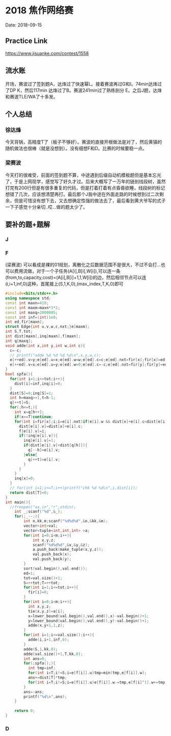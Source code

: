 # 2018 焦作网络赛
Date: 2018-09-15

## Practice Link
https://www.jisuanke.com/contest/1558

## 流水账
开场，赛波过了签到题A，达烽过了快速幂L。接着赛波再过G和I。74min达烽过了DP K，然后117min 达烽过了B。赛波241min过了熟练剖分 E。之后J题，达烽和赛波TLE/WA了十多发。

## 个人总结
### 徐达烽
今天背锅，高精度T了（板子不够好）。赛波的直接开根做法是对了，然后黄镇的随机做法也很棒（就是没想到）。没有细想F和D。比赛的时候要稳一点。

### 梁赛波
今天打的很难受，前面的签到题不算，中途遇到后缀自动机模板题但是基本忘光了，于是上网现学，感觉写了好久才过。后来大概写了一万年的链剖线段树，虽然打完有200行但是有很多重复的代码，但是打着打着有点昏昏欲睡，线段树的标记想错了几次，应该想清楚再打。最后那个J我中途在外面走路的时候想到过二次剩余，但是可惜没有想下去，又去想确定性强的做法去了，最后看到黄大爷写的式子一下子感觉十分亲切..哎...做的题太少了。
## 要补的题+题解
### J
### F
(梁赛波)
可以看成是裸的01规划，离散化之后数据范围不是很大，不过不会打...也可以费用流做，对于一个子任务(A[i],B[i],W[i]),可以连一条(from,to,capacity,cost)=(A[i],B[i]+1,1,W[i])的边，然后相邻节点可以连(i,i+1,inf,0)这种，首尾接上(S,1,K,0),(max_index,T,K,0)即可

```c++
#include<bits/stdc++.h>
using namespace std;
const int maxn=410;
const int maxm=maxn*3*2;
const int maxq=2000005;
const int inf=(int)1e8;
int ed,fir[maxn];
struct Edge{int u,v,w,c,nxt;}e[maxm];
int S,T,tot;
int dist[maxn],inq[maxn],f[maxn];
int q[maxq];
void adde(int x,int y,int w,int c){
  c=-c;
  // printf("adde %d %d %d %d\n",x,y,w,c);
  e[++ed].v=y;e[ed].u=x;e[ed].w=w;e[ed].c=c;e[ed].nxt=fir[x];fir[x]=ed;
  e[++ed].v=x;e[ed].u=y;e[ed].w=0;e[ed].c=-c;e[ed].nxt=fir[y];fir[y]=ed;
}
bool spfa(){
  for(int i=1;i<=tot;i++){
    dist[i]=inf,inq[i]=0;
  }
  dist[S]=0;inq[S]=1;
  int h=maxq>>1,t=h-1;
  q[++t]=S;
  for(;h<=t;){
    int x=q[h++];
    if(x==T)continue;
    for(int i=fir[x];i;i=e[i].nxt)if(e[i].w && dist[x]+e[i].c<dist[e[i].v]){
      dist[e[i].v]=dist[x]+e[i].c;
      f[e[i].v]=i;
      if(!inq[e[i].v]){
        inq[e[i].v]=1;
        if(dist[e[i].v]<dist[q[h]]){
          q[--h]=e[i].v;
        }else{
          q[++t]=e[i].v;
        }
      }
    }
    inq[x]=0;
  }
  // for(int i=1;i<=T;i++)printf("chk %d %d\n",i,dist[i]);
  return dist[T]<0;
}
int main(){
  //freopen("aa.in","r",stdin);
    int _;scanf("%d",&_);
    for(;_--;){
        int n,kk,m;scanf("%d%d%d",&n,&kk,&m);
        vector<int>val;
        vector<tuple<int,int,int> >a;
        for(int i=0;i<m;i++){
            int x,y,z;
            scanf("%d%d%d",&x,&y,&z);
            a.push_back(make_tuple(x,y,z));
            val.push_back(x);
            val.push_back(y);
        }
        sort(val.begin(),val.end());
        ed=1;
        tot=val.size()+1;
        S=++tot;T=++tot;
        for(int i=1;i<=tot;i++){
          fir[i]=0;
        }
        for(int i=0;i<m;i++){
          int x,y,z;
          tie(x,y,z)=a[i];
          x=lower_bound(val.begin(),val.end(),x)-val.begin()+1;
          y=lower_bound(val.begin(),val.end(),y)-val.begin()+1;
          adde(x,y+1,1,z);
        }
        for(int i=1;i<=val.size();i++){
          adde(i,i+1,inf,0);
        }
        adde(S,1,kk,0);
        adde(val.size()+1,T,kk,0);
        int ans=0;
        for(;spfa();){
          int tmp=inf;
          for(int i=T;i!=S;i=e[f[i]].u)tmp=min(tmp,e[f[i]].w);
          ans+=dist[T]*tmp;
          for(int i=T;i!=S;i=e[f[i]].u)e[f[i]].w-=tmp,e[f[i]^1].w+=tmp;
        }
        ans=-ans;
        printf("%d\n",ans);
    }
    
    return 0;
}
```
### D

